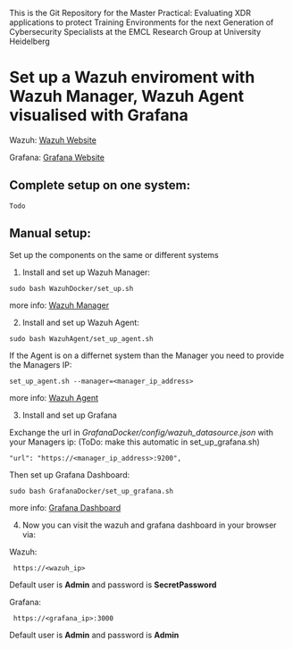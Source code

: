 This is the Git Repository for the Master Practical:
Evaluating XDR applications to protect Training Environments for the next Generation of Cybersecurity Specialists
at the EMCL Research Group at University Heidelberg

# Set up a Wazuh enviroment with Wazuh Manager, Wazuh Agent visualised with Grafana

Wazuh:    [Wazuh Website](https://wazuh.com/)

Grafana:  [Grafana Website](https://grafana.com/)


## Complete setup on one system:
```
Todo
```

## Manual setup:

Set up the components on the same or different systems

1) Install and set up Wazuh Manager:
```
sudo bash WazuhDocker/set_up.sh
```
more info: [Wazuh Manager](https://github.com/FeDaas/Master-Practical-Evaluating-XDR-applications/tree/main/WazuhDocker)

2) Install and set up Wazuh Agent:
```
sudo bash WazuhAgent/set_up_agent.sh
```
If the Agent is on a differnet system than the Manager you need to provide the Managers IP:
```
set_up_agent.sh --manager=<manager_ip_address>
```

more info: [Wazuh Agent](https://github.com/FeDaas/Master-Practical-Evaluating-XDR-applications/tree/main/WazuhAgent)

3) Install and set up Grafana

Exchange the url in *GrafanaDocker/config/wazuh_datasource.json* with your Managers ip: (ToDo: make this automatic in set_up_grafana.sh)
```
"url": "https://<manager_ip_address>:9200",
```
Then set up Grafana Dashboard:
```
sudo bash GrafanaDocker/set_up_grafana.sh
```
more info: [Grafana Dashboard](https://github.com/FeDaas/Master-Practical-Evaluating-XDR-applications/tree/main/GrafanaDocker) 

4) Now you can visit the wazuh and grafana dashboard in your browser via:

Wazuh:
```
 https://<wazuh_ip>
```
Default user is **Admin** and password is **SecretPassword** 

Grafana:
```
 https://<grafana_ip>:3000
```
Default user is **Admin** and password is **Admin** 

